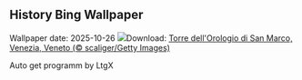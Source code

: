## History Bing Wallpaper
Wallpaper date: 2025-10-26
![](https://www.bing.com/th?id=OHR.ItalyClock_IT-IT0847273649_UHD.jpg&w=1000)Download: [Torre dell'Orologio di San Marco, Venezia, Veneto (© scaliger/Getty Images)](https://www.bing.com/th?id=OHR.ItalyClock_IT-IT0847273649_UHD.jpg)

Auto get programm by LtgX
